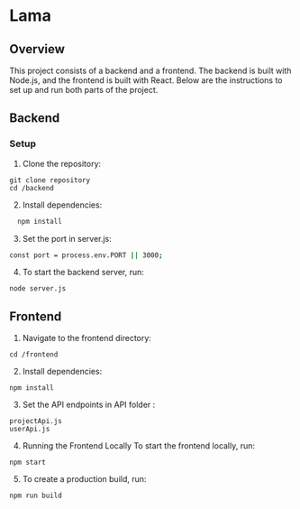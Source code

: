 # Lama

## Overview
This project consists of a backend and a frontend. The backend is built with Node.js, and the frontend is built with React. Below are the instructions to set up and run both parts of the project.

## Backend

### Setup
1. Clone the repository:
```
git clone repository
cd /backend
   ```
  
2. Install dependencies:
  ```bash
    npm install
  ```
3. Set the port in server.js:
```bash
const port = process.env.PORT || 3000;
```
4. To start the backend server, run:
```
node server.js
```

## Frontend


1. Navigate to the frontend directory:

```
cd /frontend
```

2. Install dependencies:
```
npm install
```
3. Set the API endpoints in API folder :
```
projectApi.js
userApi.js
```

4. Running the Frontend Locally To start the frontend locally, run:
```
npm start
```
5. To create a production build, run:
```
npm run build
```
